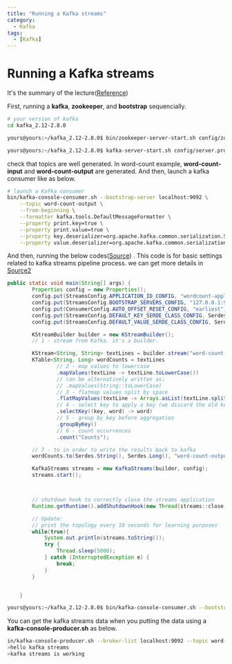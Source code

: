 ```yaml
---
title: "Running a Kafka streams"
category:
  - Kafka
tags:
  - [Kafka]
---
```


# Running a Kafka streams

It's the summary of the lecture([Reference](https://www.udemy.com/course/kafka-streams/))

First, running a **kafka**, **zookeeper**, and **bootstrap** sequencially.

```sh
# your version of kafka
cd kafka_2.12-2.8.0
```

```sh
yours@yours:~/kafka_2.12-2.8.0$ bin/zookeeper-server-start.sh config/zookeeper.properties
```



```sh
yours@yours:~/kafka_2.12-2.8.0$ kafka-server-start.sh config/server.properties
```

check that topics are well generated. In word-count example, **word-count-input** and **word-count-output** are generated. 
And then, launch a kafka consumer like as below.

```sh
# launch a Kafka consumer
bin/kafka-console-consumer.sh --bootstrap-server localhost:9092 \
    --topic word-count-output \
    --from-beginning \
    --formatter kafka.tools.DefaultMessageFormatter \
    --property print.key=true \
    --property print.value=true \
    --property key.deserializer=org.apache.kafka.common.serialization.StringDeserializer \
    --property value.deserializer=org.apache.kafka.common.serialization.LongDeserializer

```

And then, running the below codes([Source](https://github.com/simplesteph/kafka-streams-course/tree/master/word-count)) .
This code is for basic settings related to kafka streams pipeline process.
we can get more details in [Source2](https://kafka.apache.org/10/documentation/#streamsconfigs)
```java
public static void main(String[] args) {
        Properties config = new Properties();
        config.put(StreamsConfig.APPLICATION_ID_CONFIG, "wordcount-application");
        config.put(StreamsConfig.BOOTSTRAP_SERVERS_CONFIG, "127.0.0.1:9092");
        config.put(ConsumerConfig.AUTO_OFFSET_RESET_CONFIG, "earliest");
        config.put(StreamsConfig.DEFAULT_KEY_SERDE_CLASS_CONFIG, Serdes.String().getClass()); //setting r/w type
        config.put(StreamsConfig.DEFAULT_VALUE_SERDE_CLASS_CONFIG, Serdes.String().getClass());

        KStreamBuilder builder = new KStreamBuilder();
        // 1 - stream from Kafka. it's a builder.

        KStream<String, String> textLines = builder.stream("word-count-input");
        KTable<String, Long> wordCounts = textLines
                // 2 - map values to lowercase
                .mapValues(textLine -> textLine.toLowerCase())
                // can be alternatively written as:
                // .mapValues(String::toLowerCase)
                // 3 - flatmap values split by space
                .flatMapValues(textLine -> Arrays.asList(textLine.split("\\W+")))
                // 4 - select key to apply a key (we discard the old key)
                .selectKey((key, word) -> word)
                // 5 - group by key before aggregation
                .groupByKey()
                // 6 - count occurrences
                .count("Counts");

        // 7 - to in order to write the results back to kafka
        wordCounts.to(Serdes.String(), Serdes.Long(), "word-count-output");

        KafkaStreams streams = new KafkaStreams(builder, config);
        streams.start();



        // shutdown hook to correctly close the streams application
        Runtime.getRuntime().addShutdownHook(new Thread(streams::close));

        // Update:
        // print the topology every 10 seconds for learning purposes
        while(true){
            System.out.println(streams.toString());
            try {
                Thread.sleep(5000);
            } catch (InterruptedException e) {
                break;
            }
        }


    }

```

```sh
yours@yours:~/kafka_2.12-2.8.0$ bin/kafka-console-consumer.sh --bootstrap-server localhost:9092     --topic word-count-output     --from-beginning     --formatter kafka.tools.DefaultMessageFormatter     --property print.key=true     --property print.value=true     --property key.deserializer=org.apache.kafka.common.serialization.StringDeserializer     --property value.deserializer=org.apache.kafka.common.serialization.LongDeserializer

```

You can get the kafka streams data when you putting the data using a **kafka-console-producer.sh** as below.

```sh
in/kafka-console-producer.sh --broker-list localhost:9092 --topic word-count-input
>hello kafka streams
>kafka streams is working
```

